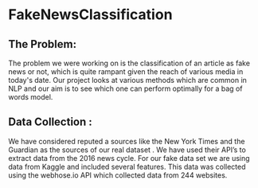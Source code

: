 # FakeNewsClassification
## The Problem:
The problem we were working on is the classification of an article as fake news or not, which is quite rampant given the reach of various media in today's date. Our project looks at various methods which are common in NLP and our aim is to see which one can perform optimally for a bag of words model.
## Data Collection :
We have considered reputed a sources like the New York Times  and the Guardian as the sources of our real dataset . We have used their API’s to extract data from the 2016 news cycle.
For our fake data set we are using data from Kaggle and included several features. This data was collected using the webhose.io API which collected data from 244 websites.
